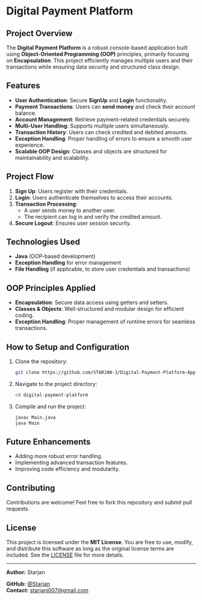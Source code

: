 # Digital Payment Platform

## Project Overview
The **Digital Payment Platform** is a robust console-based application built using **Object-Oriented Programming (OOP)** principles, primarily focusing on **Encapsulation**. This project efficiently manages multiple users and their transactions while ensuring data security and structured class design. 

## Features
- **User Authentication**: Secure **SignUp** and **Login** functionality.
- **Payment Transactions**: Users can **send money** and check their account balance.
- **Account Management**: Retrieve payment-related credentials securely.
- **Multi-User Handling**: Supports multiple users simultaneously.
- **Transaction History**: Users can check credited and debited amounts.
- **Exception Handling**: Proper handling of errors to ensure a smooth user experience.
- **Scalable OOP Design**: Classes and objects are structured for maintainability and scalability.

## Project Flow
1. **Sign Up**: Users register with their credentials.
2. **Login**: Users authenticate themselves to access their accounts.
3. **Transaction Processing**:
   - A user sends money to another user.
   - The recipient can log in and verify the credited amount.
4. **Secure Logout**: Ensures user session security.

## Technologies Used
- **Java** (OOP-based development)
- **Exception Handling** for error management
- **File Handling** (if applicable, to store user credentials and transactions)

## OOP Principles Applied
- **Encapsulation**: Secure data access using getters and setters.
- **Classes & Objects**: Well-structured and modular design for efficient coding.
- **Exception Handling**: Proper management of runtime errors for seamless transactions.

## How to Setup and Configuration
1. Clone the repository:
   ```bash
   git clone https://github.com/STARJAN-J/Digital-Payment-Platform-Application.git
   ```
2. Navigate to the project directory:
   ```bash
   cd digital-payment-platform
   ```
3. Compile and run the project:
   ```bash
   javac Main.java
   java Main
   ```

## Future Enhancements
- Adding more robust error handling.
- Implementing advanced transaction features.
- Improving code efficiency and modularity.

## Contributing
Contributions are welcome! Feel free to fork this repository and submit pull requests.

## License
This project is licensed under the **MIT License**. You are free to use, modify, and distribute this software as long as the original license terms are included. See the [LICENSE](LICENSE) file for more details.

---
**Author:** Starjan

**GitHub:** [@Starjan](https://github.com/STARJAN-J)  
**Contact:** starjanj007@gmail.com  